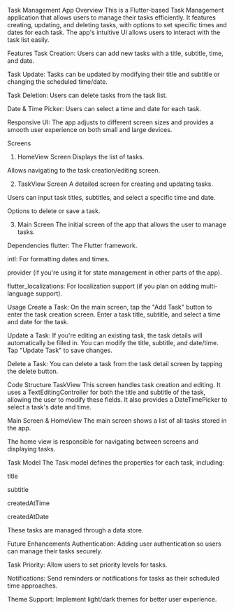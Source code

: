 Task Management App
Overview
This is a Flutter-based Task Management application that allows users to manage their tasks efficiently. It features creating, updating, and deleting tasks, with options to set specific times and dates for each task. The app's intuitive UI allows users to interact with the task list easily.

Features
Task Creation: Users can add new tasks with a title, subtitle, time, and date.

Task Update: Tasks can be updated by modifying their title and subtitle or changing the scheduled time/date.

Task Deletion: Users can delete tasks from the task list.

Date & Time Picker: Users can select a time and date for each task.

Responsive UI: The app adjusts to different screen sizes and provides a smooth user experience on both small and large devices.

Screens
1. HomeView Screen
   Displays the list of tasks.

Allows navigating to the task creation/editing screen.

2. TaskView Screen
   A detailed screen for creating and updating tasks.

Users can input task titles, subtitles, and select a specific time and date.

Options to delete or save a task.

3. Main Screen
   The initial screen of the app that allows the user to manage tasks.

Dependencies
   flutter: The Flutter framework.

intl: For formatting dates and times.

provider (if you're using it for state management in other parts of the app).

flutter_localizations: For localization support (if you plan on adding multi-language support).

Usage
Create a Task: On the main screen, tap the "Add Task" button to enter the task creation screen. Enter a task title, subtitle, and select a time and date for the task.

Update a Task: If you're editing an existing task, the task details will automatically be filled in. You can modify the title, subtitle, and date/time. Tap "Update Task" to save changes.

Delete a Task: You can delete a task from the task detail screen by tapping the delete button.

Code Structure
TaskView
This screen handles task creation and editing. It uses a TextEditingController for both the title and subtitle of the task, allowing the user to modify these fields. It also provides a DateTimePicker to select a task's date and time.

Main Screen & HomeView
The main screen shows a list of all tasks stored in the app.

The home view is responsible for navigating between screens and displaying tasks.

Task Model
The Task model defines the properties for each task, including:

title

subtitle

createdAtTime

createdAtDate

These tasks are managed through a data store.

Future Enhancements
Authentication: Adding user authentication so users can manage their tasks securely.

Task Priority: Allow users to set priority levels for tasks.

Notifications: Send reminders or notifications for tasks as their scheduled time approaches.

Theme Support: Implement light/dark themes for better user experience.
